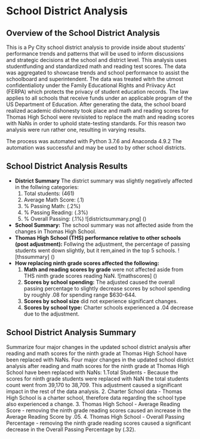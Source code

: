 # School District Analysis

## Overview of the School District Analysis
This is a Py City school district analysis to provide inside about students' performance trends and patterns that will be used to inform discussions and strategic decisions at the school and district level. This analysis uses studentfunding and standardized math and reading test scores. The data was aggregated to showcase trends and school performance to assist the  schoolboard and superintendent. The data was treated witrh the utmost confidentialioty under the Family Educational Rights and Priivacy Act (FERPA) which protects the privacy of student education records. The law applies to all schools that receive funds under an applicable program of the US Department of Education. After generating the data, the school board realized academic dishonesty took place and math and reading scores for Thomas High School were revisisted to replace the math and reading scores with NaNs in order to uphold state-testing standards. For this reason two analysis were run rather one, resulting in varying results.

The process was automated with Python 3.7.6 and Anaconda 4.9.2 The automation was successful and may be used to by other school districts.

## School District Analysis Results 
- **District Summary** The district summary was slightly negatively affected in the follwing categories:
  1. Total students: (461)
  2. Average Math Score: (.1)
  3. % Passing Math: (.2%)
  4. % Passing Reading: (.3%)
  5. % Overall Passing: (.1%)
  ![districtsummary.png]
  ()
- **School Summary:** The school summary was not affected aside from the changes in Thomas High School.
- **Thomas High School (THS) performance relative to other schools (post adjustment):** Follwing the adjustment, the percentage of passing students went down slightly, but it rem,ained in the top 5 schools.
    ![thssummary]
  ()
- **How replacing ninth grade scores affected the following:**
  1. **Math and reading scores by grade** were not affected aside from THS ninth grade scores reading NaN.
  ![mathscores]
  () 
  2. **Scores by school spending:** The adjusted caused the overall passing percentage to slightly decrease scores by school spending by roughly .08 for spending range $630-644.  
  3. **Scores by school size** did not experience significant changes.  
  4. **Scores by school type:** Charter schools experienced a .04 decrease due to the adjustment.  
  
## School District Analysis Summary
Summarize four major changes in the updated school district analysis after reading and math scores for the ninth grade at Thomas High School have been replaced with NaNs. Four major changes in the updated school district analysis after reading and math scores for the ninth grade at Thomas High School have been replaced with NaNs:
 1.Total Students - Because the scores for ninth grade students were replaced with NaN the total students count went from 39,170 to 38,709. This adjustment caused a significant impact in the rest of the data analysis.
 2. Charter School data - Thomas High School is a charter school, therefore data regarding the school type also experienced a change.
 3. Thomas High School - Average Reading Score - removing the ninth grade reading scores caused an increase in the Average Reading Score by .05.
 4. Thomas High School - Overall Passing Percentage - removing the ninth grade reading scores caused a significant decrease in the Overall Passing Percentage by (.32).
